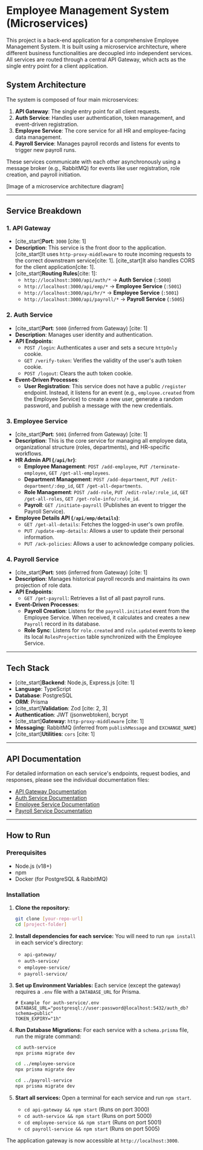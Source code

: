 # Employee Management System (Microservices)

This project is a back-end application for a comprehensive Employee Management System. It is built using a microservice architecture, where different business functionalities are decoupled into independent services. All services are routed through a central API Gateway, which acts as the single entry point for a client application.

## System Architecture

The system is composed of four main microservices:
1.  **API Gateway**: The single entry point for all client requests.
2.  **Auth Service**: Handles user authentication, token management, and event-driven registration.
3.  **Employee Service**: The core service for all HR and employee-facing data management.
4.  **Payroll Service**: Manages payroll records and listens for events to trigger new payroll runs.

These services communicate with each other asynchronously using a message broker (e.g., RabbitMQ) for events like user registration, role creation, and payroll initiation.



[Image of a microservice architecture diagram]


---

## Service Breakdown

### 1. API Gateway

* [cite_start]**Port**: `3000` [cite: 1]
* **Description**: This service is the front door to the application. [cite_start]It uses `http-proxy-middleware` to route incoming requests to the correct downstream service[cite: 1]. [cite_start]It also handles CORS for the client application[cite: 1].
* [cite_start]**Routing Rules**[cite: 1]:
    * `http://localhost:3000/api/auth/*` &rarr; **Auth Service** (`:5000`)
    * `http://localhost:3000/api/emp/*` &rarr; **Employee Service** (`:5001`)
    * `http://localhost:3000/api/hr/*` &rarr; **Employee Service** (`:5001`)
    * `http://localhost:3000/api/payroll/*` &rarr; **Payroll Service** (`:5005`)

### 2. Auth Service

* [cite_start]**Port**: `5000` (inferred from Gateway) [cite: 1]
* **Description**: Manages user identity and authentication.
* **API Endpoints**:
    * `POST /login`: Authenticates a user and sets a secure `httpOnly` cookie.
    * `GET /verify-token`: Verifies the validity of the user's auth token cookie.
    * `POST /logout`: Clears the auth token cookie.
* **Event-Driven Processes**:
    * **User Registration**: This service does not have a public `/register` endpoint. Instead, it listens for an event (e.g., `employee.created` from the Employee Service) to create a new user, generate a random password, and publish a message with the new credentials.

### 3. Employee Service

* [cite_start]**Port**: `5001` (inferred from Gateway) [cite: 1]
* **Description**: This is the core service for managing all employee data, organizational structure (roles, departments), and HR-specific workflows.
* **HR Admin API (`/api/hr`)**:
    * **Employee Management**: `POST /add-employee`, `PUT /terminate-employee`, `GET /get-all-employees`.
    * **Department Management**: `POST /add-department`, `PUT /edit-department/:dep_id`, `GET /get-all-departments`.
    * **Role Management**: `POST /add-role`, `PUT /edit-role/:role_id`, `GET /get-all-roles`, `GET /get-role-info/:role_id`.
    * **Payroll**: `GET /initiate-payroll` (Publishes an event to trigger the Payroll Service).
* **Employee Details API (`/api/emp/details`)**:
    * `GET /get-all-details`: Fetches the logged-in user's own profile.
    * `PUT /update-emp-details`: Allows a user to update their personal information.
    * `PUT /ack-policies`: Allows a user to acknowledge company policies.

### 4. Payroll Service

* [cite_start]**Port**: `5005` (inferred from Gateway) [cite: 1]
* **Description**: Manages historical payroll records and maintains its own projection of role data.
* **API Endpoints**:
    * `GET /get-payroll`: Retrieves a list of all past payroll runs.
* **Event-Driven Processes**:
    * **Payroll Creation**: Listens for the `payroll.initiated` event from the Employee Service. When received, it calculates and creates a new `Payroll` record in its database.
    * **Role Sync**: Listens for `role.created` and `role.updated` events to keep its local `RolesProjection` table synchronized with the Employee Service.

---

## Tech Stack

* [cite_start]**Backend**: Node.js, Express.js [cite: 1]
* **Language**: TypeScript
* **Database**: PostgreSQL
* **ORM**: Prisma
* [cite_start]**Validation**: Zod [cite: 2, 3]
* **Authentication**: JWT (jsonwebtoken), bcrypt
* [cite_start]**Gateway**: `http-proxy-middleware` [cite: 1]
* **Messaging**: RabbitMQ (inferred from `publishMessage` and `EXCHANGE_NAME`)
* [cite_start]**Utilities**: `cors` [cite: 1]

---

## API Documentation

For detailed information on each service's endpoints, request bodies, and responses, please see the individual documentation files:

* [API Gateway Documentation](api-gateway.md)
* [Auth Service Documentation](auth-service.md)
* [Employee Service Documentation](employee-service.md)
* [Payroll Service Documentation](payroll-service.md)

---

## How to Run

### Prerequisites

* Node.js (v18+)
* npm
* Docker (for PostgreSQL & RabbitMQ)

### Installation

1.  **Clone the repository:**
    ```bash
    git clone [your-repo-url]
    cd [project-folder]
    ```

2.  **Install dependencies for each service:**
    You will need to run `npm install` in each service's directory:
    * `api-gateway/`
    * `auth-service/`
    * `employee-service/`
    * `payroll-service/`

3.  **Set up Environment Variables:**
    Each service (except the gateway) requires a `.env` file with a `DATABASE_URL` for Prisma.
    ```
    # Example for auth-service/.env
    DATABASE_URL="postgresql://user:password@localhost:5432/auth_db?schema=public"
    TOKEN_EXPIRY="1h"
    ```

4.  **Run Database Migrations:**
    For each service with a `schema.prisma` file, run the migrate command:
    ```bash
    cd auth-service
    npx prisma migrate dev
    
    cd ../employee-service
    npx prisma migrate dev
    
    cd ../payroll-service
    npx prisma migrate dev
    ```

5.  **Start all services:**
    Open a terminal for each service and run `npm start`.

    * `cd api-gateway && npm start` (Runs on port 3000)
    * `cd auth-service && npm start` (Runs on port 5000)
    * `cd employee-service && npm start` (Runs on port 5001)
    * `cd payroll-service && npm start` (Runs on port 5005)

The application gateway is now accessible at `http://localhost:3000`.